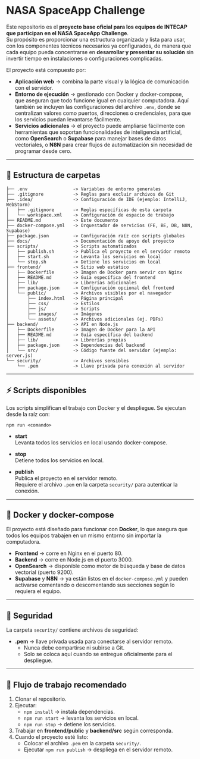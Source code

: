 # NASA SpaceApp Challenge

Este repositorio es el **proyecto base oficial para los equipos de INTECAP que participan en el NASA SpaceApp Challenge**.  
Su propósito es proporcionar una estructura organizada y lista para usar, con los componentes técnicos necesarios ya configurados, de manera que cada equipo pueda concentrarse en **desarrollar y presentar su solución** sin invertir tiempo en instalaciones o configuraciones complicadas.  

El proyecto está compuesto por:  
- **Aplicación web** → combina la parte visual y la lógica de comunicación con el servidor.  
- **Entorno de ejecución** → gestionado con Docker y docker-compose, que aseguran que todo funcione igual en cualquier computadora. Aquí también se incluyen las configuraciones del archivo `.env`, donde se centralizan valores como puertos, direcciones o credenciales, para que los servicios puedan levantarse fácilmente.  
- **Servicios adicionales** → el proyecto puede ampliarse fácilmente con herramientas que soportan funcionalidades de inteligencia artificial, como **OpenSearch** o **Supabase** para manejar bases de datos vectoriales, o **N8N** para crear flujos de automatización sin necesidad de programar desde cero.  

---

## 📂 Estructura de carpetas

```
├── .env                 -> Variables de entorno generales
├── .gitignore           -> Reglas para excluir archivos de Git
├── .idea/               -> Configuración de IDE (ejemplo: IntelliJ, WebStorm)
│   ├── .gitignore       -> Reglas específicas de esta carpeta
│   └── workspace.xml    -> Configuración de espacio de trabajo
├── README.md            -> Este documento
├── docker-compose.yml   -> Orquestador de servicios (FE, BE, DB, N8N, Supabase)
├── package.json         -> Configuración raíz con scripts globales
├── docs/                -> Documentación de apoyo del proyecto
├── scripts/             -> Scripts automatizados
│   ├── publish.sh       -> Publica el proyecto en el servidor remoto
│   ├── start.sh         -> Levanta los servicios en local
│   └── stop.sh          -> Detiene los servicios en local
├── frontend/            -> Sitio web estático
│   ├── Dockerfile       -> Imagen de Docker para servir con Nginx
│   ├── README.md        -> Guía específica del frontend
│   ├── lib/             -> Librerías adicionales
│   ├── package.json     -> Configuración opcional del frontend
│   └── public/          -> Archivos visibles por el navegador
│       ├── index.html   -> Página principal
│       ├── css/         -> Estilos
│       ├── js/          -> Scripts
│       ├── images/      -> Imágenes
│       └── assets/      -> Archivos adicionales (ej. PDFs)
├── backend/             -> API en Node.js
│   ├── Dockerfile       -> Imagen de Docker para la API
│   ├── README.md        -> Guía específica del backend
│   ├── lib/             -> Librerías propias
│   ├── package.json     -> Dependencias del backend
│   └── src/             -> Código fuente del servidor (ejemplo: server.js)
└── security/            -> Archivos sensibles
    └── .pem             -> Llave privada para conexión al servidor
```

---

## ⚡ Scripts disponibles

Los scripts simplifican el trabajo con Docker y el despliegue. Se ejecutan desde la raíz con:

```
npm run <comando>
```

- **start**  
  Levanta todos los servicios en local usando docker-compose.  

- **stop**  
  Detiene todos los servicios en local.  

- **publish**  
  Publica el proyecto en el servidor remoto.  
  Requiere el archivo `.pem` en la carpeta `security/` para autenticar la conexión.  

---

## 🐳 Docker y docker-compose

El proyecto está diseñado para funcionar con **Docker**, lo que asegura que todos los equipos trabajen en un mismo entorno sin importar la computadora.  

- **Frontend** → corre en Nginx en el puerto 80.  
- **Backend** → corre en Node.js en el puerto 3000.  
- **OpenSearch** → disponible como motor de búsqueda y base de datos vectorial (puerto 9200).  
- **Supabase** y **N8N** → ya están listos en el `docker-compose.yml` y pueden activarse comentando o descomentando sus secciones según lo requiera el equipo.  

---

## 🔐 Seguridad

La carpeta `security/` contiene archivos de seguridad:  

- **.pem** → llave privada usada para conectarse al servidor remoto.  
  - Nunca debe compartirse ni subirse a Git.  
  - Solo se coloca aquí cuando se entregue oficialmente para el despliegue.  

---

## 🚀 Flujo de trabajo recomendado

1. Clonar el repositorio.
2. Ejecutar:  
   - `npm install` → instala dependencias.
   - `npm run start` → levanta los servicios en local.  
   - `npm run stop` → detiene los servicios.  
3. Trabajar en **frontend/public** y **backend/src** según corresponda.  
4. Cuando el proyecto esté listo:
   - Colocar el archivo `.pem` en la carpeta `security/`.
   - Ejecutar `npm run publish` → despliega en el servidor remoto.  
